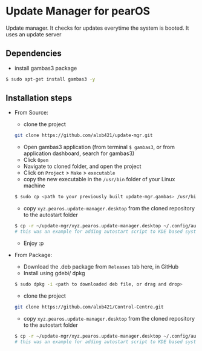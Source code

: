 # Update Manager for pearOS
Update manager. It checks for updates everytime the system is booted.
It uses an update server

## Dependencies

   - install gambas3 package
   ```sh
   $ sudo apt-get install gambas3 -y
   ```

## Installation steps
 - From Source:

   - clone the project
   ```sh
   git clone https://github.com/alxb421/update-mgr.git
   ```
   - Open gambas3 application (from terminal `$ gambas3`, or from application dashboard, search for gambas3)
   - Click `Open`
   - Navigate to cloned folder, and open the project
   - Click on `Project` > `Make` > `executable`
   - copy the new executable in the `/usr/bin` folder of your Linux machine
   ```sh
   $ sudo cp <path to your previously built update-mgr.gambas> /usr/bin/update-mgr
   ```
   - copy `xyz.pearos.update-manager.desktop` from the cloned repository to the autostart folder
   ```sh
   $ cp -r ~/update-mgr/xyz.pearos.update-manager.desktop ~/.config/autostart
   # this was an example for adding autostart script to KDE based system
   ```
   - Enjoy :p

 - From Package:
   - Download the .deb package from `Releases` tab here, in GitHub
   - Install using gdebi/ dpkg
   ```sh
   $ sudo dpkg -i <path to downloaded deb file, or drag and drop>
   ```
   - clone the project
   ```sh
   git clone https://github.com/alxb421/Control-Centre.git
   ```
   - copy `xyz.pearos.update-manager.desktop` from the cloned repository to the autostart folder
   ```sh
   $ cp -r ~/update-mgr/xyz.pearos.update-manager.desktop ~/.config/autostart
   # this was an example for adding autostart script to KDE based system
   ```
